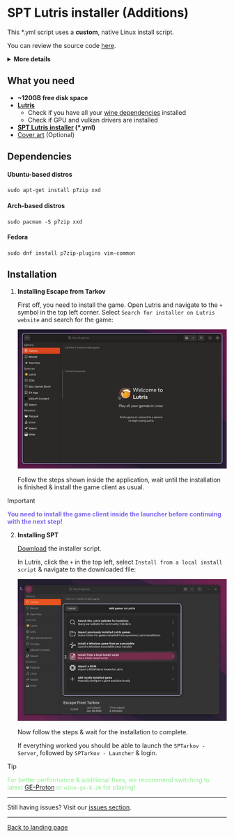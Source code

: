 
# SPT Lutris installer (Additions)


This *.yml script uses a **custom**, native Linux install script.

You can review the source code [here](../../installers/spt-linux-additions).

<details>

**<summary>More details</summary>**

### Why using a custom installer script?

The initial reason for writting the script was to work around issues with the official `SPTInstaller` running through Wine.

There is a bug in most common Wine runners used by `Lutris` or `Bottles` that is causing the patching process to fail randomly. To work around this, the user needs to manually install a custom Wine runner in Lutris and use it globally for the installation.

To get rid of this extra step and also improve on stability and usability, we began experimenting with patching game files on our own using `xdelta3` and the patch files included in the official patcher archive. Later, a custom installation script has been written as well.

### What are the advantages?

- Faster, more stable installation process
- Additional features, e.g.:
    - Native installer & patcher in a single script
    - Support for [reflinking](https://btrfs.readthedocs.io/en/latest/Reflink.html) on supported filesystems (e.g. btrfs)
    - Reinstall mode - creates a backup of user files and reinstalls the latest SPT version
    - **WIP**: Create & restore user backups using CLI commands

### What about disadvantages?

- No standalone GUI - you either have to use the Lutris installer or the CLI to interact with the script.
- No official support on Discord or elsewhere by the mod developers

</details>

## What you need

- **~120GB free disk space**
- **[Lutris](https://lutris.net/downloads)**
    - Check if you have all your [wine dependencies](https://github.com/lutris/docs/blob/master/WineDependencies.md) installed
    - Check if GPU and vulkan drivers are installed
- **[SPT Lutris installer](../../installers/lutris-installer-additions.yml) (*.yml)**
- [Cover art](../../docs/lutris/cover_art.md) (Optional)
    

## Dependencies

#### Ubuntu-based distros
`sudo apt-get install p7zip xxd`

#### Arch-based distros
`sudo pacman -S p7zip xxd`

#### Fedora
`sudo dnf install p7zip-plugins vim-common`


## Installation

1. **Installing Escape from Tarkov**

    First off, you need to install the game. Open Lutris and navigate to the `+` symbol in the top left corner. Select `Search for installer on Lutris website` and search for the game:

    <img src="../../media/lutris/tarkov.gif" width="580">

    Follow the steps shown inside the application, wait until the installation is finished & install the game client as usual.

> [!IMPORTANT]
> <span style="color:mediumslateblue">**You need to install the game client inside the launcher before continuing with the next step!**


2. **Installing SPT**

    [Download](../../installers/lutris-installer-additions.yml) the installer script.

    In Lutris, click the `+` in the top left, select `Install from a local install script` & navigate to the downloaded file:

    <img src="../../media/lutris/install_script.jpg" alt="drawing" width="580"/>

    Now follow the steps & wait for the installation to complete.

    If everything worked you should be able to launch the `SPTarkov - Server`, followed by `SPTarkov - Launcher` & login.

> [!TIP]
> <span style="color:lightgreen">For better performance & additional fixes, we recommend switching to latest [GE-Proton](https://github.com/GloriousEggroll/proton-ge-custom/releases) or `wine-ge-8-26` for playing!</span>

***
Still having issues? Visit our [issues section](../../docs/issues.md).

***
[Back to landing page](../../README.md)